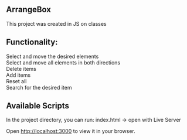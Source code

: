 ## ArrangeBox

This project was created in JS on classes

## Functionality:
Select and move the desired elements  
Select and move all elements in both directions  
Delete items  
Add items  
Reset all  
Search for the desired item  


## Available Scripts

In the project directory, you can run:
index.html -> open with Live Server

Open [http://localhost:3000](http://localhost:3000) to view it in your browser.
